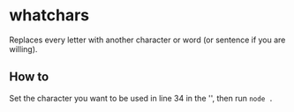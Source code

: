 # whatchars

Replaces every letter with another character or word (or sentence if you are willing).

## How to

Set the character you want to be used in line 34 in the '', then run `node .`